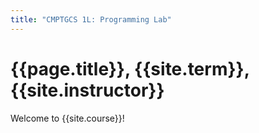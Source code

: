 ```yaml
---
title: "CMPTGCS 1L: Programming Lab"
---
```


# {{page.title}}, {{site.term}}, {{site.instructor}}

Welcome to {{site.course}}!
